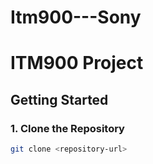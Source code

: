 ﻿# Itm900---Sony

# ITM900 Project

## Getting Started

### 1. Clone the Repository
```sh
git clone <repository-url>
